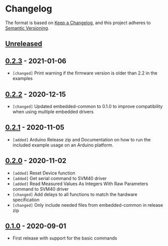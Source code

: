 # Changelog

The format is based on [Keep a Changelog](https://keepachangelog.com/en/1.0.0/),
and this project adheres to [Semantic Versioning](https://semver.org/spec/v2.0.0.html).

## [Unreleased]

## [0.2.3] - 2021-01-06

 * `[changed]` Print warning if the firmware version is older than 2.2 in the examples

## [0.2.2] - 2020-12-15

 * `[changed]` Updated embedded-common to 0.1.0 to improve compatibility when
               using multiple embedded drivers

## [0.2.1] - 2020-11-05

 * `[added]` Arduino Release zip and Documentation on how to run the included
             example usage on an Arduino platform.

## [0.2.0] - 2020-11-02

 * `[added]`   Reset Device function
 * `[added]`   Get serial command to SVM40 driver
 * `[added]`   Read Measured Values As Integers With Raw Parameters command to
               SVM40 driver
 * `[changed]` Add delays to all functions to match the hardware specification
 * `[changed]` Only include needed files from embedded-common in release zip

## [0.1.0] - 2020-09-01

 * First release with support for the basic commands

[Unreleased]: https://github.com/Sensirion/embedded-svm40/compare/0.2.3...master
[0.2.3]: https://github.com/Sensirion/embedded-svm40/compare/0.2.2...0.2.3
[0.2.2]: https://github.com/Sensirion/embedded-svm40/compare/0.2.1...0.2.2
[0.2.1]: https://github.com/Sensirion/embedded-svm40/compare/0.2.0...0.2.1
[0.2.0]: https://github.com/Sensirion/embedded-svm40/compare/0.1.0...0.2.0
[0.1.0]: https://github.com/Sensirion/embedded-svm40/releases/tag/0.1.0
